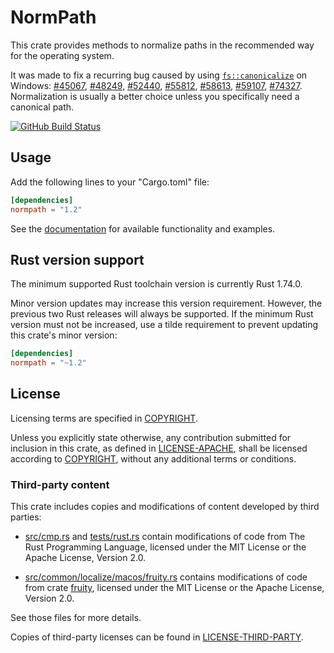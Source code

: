 # NormPath

This crate provides methods to normalize paths in the recommended way for the
operating system.

It was made to fix a recurring bug caused by using [`fs::canonicalize`] on
Windows: [#45067], [#48249], [#52440], [#55812], [#58613], [#59107], [#74327].
Normalization is usually a better choice unless you specifically need a
canonical path.

[![GitHub Build Status](https://github.com/dylni/normpath/actions/workflows/build.yml/badge.svg?branch=master)](https://github.com/dylni/normpath/actions/workflows/build.yml?query=branch%3Amaster)

## Usage

Add the following lines to your "Cargo.toml" file:

```toml
[dependencies]
normpath = "1.2"
```

See the [documentation] for available functionality and examples.

## Rust version support

The minimum supported Rust toolchain version is currently Rust 1.74.0.

Minor version updates may increase this version requirement. However, the
previous two Rust releases will always be supported. If the minimum Rust
version must not be increased, use a tilde requirement to prevent updating this
crate's minor version:

```toml
[dependencies]
normpath = "~1.2"
```

## License

Licensing terms are specified in [COPYRIGHT].

Unless you explicitly state otherwise, any contribution submitted for inclusion
in this crate, as defined in [LICENSE-APACHE], shall be licensed according to
[COPYRIGHT], without any additional terms or conditions.

### Third-party content

This crate includes copies and modifications of content developed by third
parties:

- [src/cmp.rs] and [tests/rust.rs] contain modifications of code from The Rust
  Programming Language, licensed under the MIT License or the Apache License,
  Version 2.0.

- [src/common/localize/macos/fruity.rs] contains modifications of code from
  crate [fruity], licensed under the MIT License or the Apache License,
  Version 2.0.

See those files for more details.

Copies of third-party licenses can be found in [LICENSE-THIRD-PARTY].

[#45067]: https://github.com/rust-lang/rust/issues/45067
[#48249]: https://github.com/rust-lang/rust/issues/48249
[#52440]: https://github.com/rust-lang/rust/issues/52440
[#55812]: https://github.com/rust-lang/rust/issues/55812
[#58613]: https://github.com/rust-lang/rust/issues/58613
[#59107]: https://github.com/rust-lang/rust/issues/59107
[#74327]: https://github.com/rust-lang/rust/issues/74327
[COPYRIGHT]: https://github.com/dylni/normpath/blob/master/COPYRIGHT
[documentation]: https://docs.rs/normpath
[fruity]: https://crates.io/crates/fruity
[`fs::canonicalize`]: https://doc.rust-lang.org/std/fs/fn.canonicalize.html
[LICENSE-APACHE]: https://github.com/dylni/normpath/blob/master/LICENSE-APACHE
[LICENSE-THIRD-PARTY]: https://github.com/dylni/normpath/blob/master/LICENSE-THIRD-PARTY
[src/cmp.rs]: https://github.com/dylni/normpath/blob/master/src/cmp.rs
[src/common/localize/macos/fruity.rs]: https://github.com/dylni/normpath/blob/master/src/common/localize/macos/fruity.rs
[tests/rust.rs]: https://github.com/dylni/normpath/blob/master/tests/rust.rs
